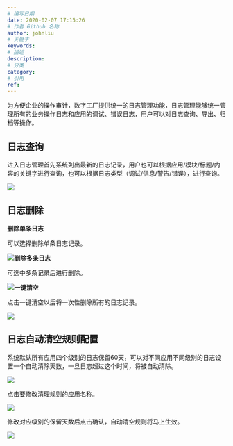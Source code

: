 ```yaml
---
# 编写日期
date: 2020-02-07 17:15:26
# 作者 Github 名称
author: johnliu
# 关键字
keywords:
# 描述
description:
# 分类
category: 
# 引用
ref:
---
```


为方便企业的操作审计，数字工厂提供统一的日志管理功能，日志管理能够统一管理所有的业务操作日志和应用的调试、错误日志，用户可以对日志查询、导出、归档等操作。

## 日志查询

进入日志管理首先系统列出最新的日志记录，用户也可以根据应用/模块/标题/内容的关键字进行查询，也可以根据日志类型（调试/信息/警告/错误），进行查询。

![](https://static-aliyun-doc.oss-cn-hangzhou.aliyuncs.com/assets/img/zh-CN/4080779851/p53265.png)

## 日志删除

**删除单条日志**

可以选择删除单条日志记录。

![](https://static-aliyun-doc.oss-cn-hangzhou.aliyuncs.com/assets/img/zh-CN/5080779851/p53266.png)**删除多条日志**

可选中多条记录后进行删除。

![](https://static-aliyun-doc.oss-cn-hangzhou.aliyuncs.com/assets/img/zh-CN/5080779851/p53268.png)**一键清空**

点击一键清空以后将一次性删除所有的日志记录。

![](https://static-aliyun-doc.oss-cn-hangzhou.aliyuncs.com/assets/img/zh-CN/5080779851/p53269.png)

## 日志自动清空规则配置

系统默认所有应用四个级别的日志保留60天，可以对不同应用不同级别的日志设置一个自动清除天数，一旦日志超过这个时间，将被自动清除。

![](https://static-aliyun-doc.oss-cn-hangzhou.aliyuncs.com/assets/img/zh-CN/5080779851/p53270.png)

点击要修改清理规则的应用名称。

![](https://static-aliyun-doc.oss-cn-hangzhou.aliyuncs.com/assets/img/zh-CN/6080779851/p53271.png)

修改对应级别的保留天数后点击确认，自动清空规则将马上生效。

![](https://static-aliyun-doc.oss-cn-hangzhou.aliyuncs.com/assets/img/zh-CN/6080779851/p53272.png)
